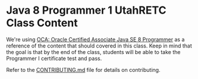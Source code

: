 # Java 8 Programmer 1 UtahRETC Class Content

We're using [OCA: Oracle Certified Associate Java SE 8
Programmer](http://www.wiley.com/WileyCDA/WileyTitle/productCd-1118957407.html)
as a reference of the content that should covered in this class. Keep in mind
that the goal is that by the end of the class, students will be able to take
the Programmer I certificate test and pass.

Refer to the [CONTRIBUTING.md](CONTRIBUTING.md) file for details on
contributing.
